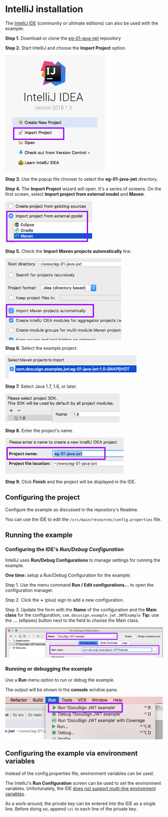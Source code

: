 # IntelliJ installation

The [IntelliJ IDE](https://www.jetbrains.com/idea/)
(community or ultimate editions) can also be
used with the example:

**Step 1.** Download or clone the
[eg-01-java-jwt](https://github.com/docusign/eg-01-java-jwt)
   repository

**Step 2.** Start IntelliJ and choose the **Import Project** option.

![IntelliJ Import project](install_fig_1.png)

**Step 3.** Use the popup file chooser to select the
**eg-01-java-jwt** directory.

**Step 4.** The **Import Project** wizard will open. It's a
series of screens. On the first screen, select
**Import project from external model** and **Maven**.

![IntelliJ Import Maven project](install_fig_2.png)

**Step 5.** Check the **Import Maven projects automatically** line.

![Import Maven projects automatically](install_fig_3.png)

**Step 6.** Select the example project.

![Choose the example project](install_fig_4.png)

**Step 7.** Select Java 1.7, 1.8, or later.

![Choose Java version](install_fig_5.png)

**Step 8.** Enter the project's name.

![Enter the project name](install_fig_6.png)

**Step 9.** Click **Finish** and the project will
be displayed in the IDE.

## Configuring the project
Configure the example as discussed in the repository's Readme.

You can use the IDE to edit the
`/src/main/resources/config.properties` file.

## Running the example

### Configuring the IDE's *Run/Debug Configuration*
IntelliJ uses **Run/Debug Configurations** to manage
settings for running the example.

**One time:** setup a Run/Debug Configuration for the example:

Step 1. Use the menu command **Run / Edit configurations...**
to open the configuration manager.

Step 2. Click the **+** (plus) sign to add a new configuration.

Step 3. Update the form with the **Name** of the
configuration and the **Main class** for the configuration,
`com.docusign.example.jwt.JWTExample` **Tip:** use the **...** (ellipses) button next to the field to choose the Main class.

![Configure a Run configuration](install_fig_7.png)

### Running or debugging the example

Use a **Run** menu option to run or debug the example.

The output will be shown in the **console** window pane.

![Run the project](install_fig_8.png)

## Configuring the example via environment variables
Instead of the config.properties file, environment variables
can be used.

The IntelliJ's **Run Configuration** screen can be used to
set the environment variables. Unfortunately, the IDE
[does not support multi-line environment variables](https://youtrack.jetbrains.com/issue/IDEA-185315).

As a work-around, the private key can be entered into
the IDE as a single line. Before doing so, append `\n\`
to each line of the private key.
